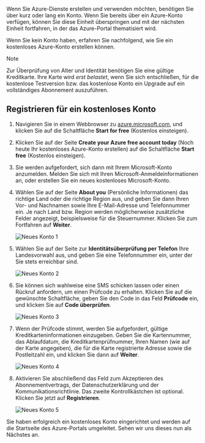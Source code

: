 Wenn Sie Azure-Dienste erstellen und verwenden möchten, benötigen Sie über kurz oder lang ein Konto. Wenn Sie bereits über ein Azure-Konto verfügen, können Sie diese Einheit überspringen und mit der nächsten Einheit fortfahren, in der das Azure-Portal thematisiert wird.

Wenn Sie kein Konto haben, erfahren Sie nachfolgend, wie Sie ein kostenloses Azure-Konto erstellen können.

> [!NOTE]
> Zur Überprüfung von Alter und Identität benötigen Sie eine gültige Kreditkarte. Ihre Karte wird _erst belastet_, wenn Sie sich entschließen, für die kostenlose Testversion bzw. das kostenlose Konto ein Upgrade auf ein vollständiges Abonnement auszuführen.

## <a name="sign-up-for-a-free-account"></a>Registrieren für ein kostenloses Konto

1. Navigieren Sie in einem Webbrowser zu [azure.microsoft.com](https://azure.microsoft.com?azure-portal=true), und klicken Sie auf die Schaltfläche **Start for free** (Kostenlos einsteigen).

1. Klicken Sie auf der Seite **Create your Azure free account today** (Noch heute Ihr kostenloses Azure-Konto erstellen) auf die Schaltfläche **Start free** (Kostenlos einsteigen). 

1. Sie werden aufgefordert, sich dann mit Ihrem Microsoft-Konto anzumelden. Melden Sie sich mit Ihren Microsoft-Anmeldeinformationen an, oder erstellen Sie ein neues kostenloses Microsoft-Konto.

1. Wählen Sie auf der Seite **About you** (Persönliche Informationen) das richtige Land oder die richtige Region aus, und geben Sie dann Ihren Vor- und Nachnamen sowie Ihre E-Mail-Adresse und Telefonnummer ein. Je nach Land bzw. Region werden möglicherweise zusätzliche Felder angezeigt, beispielsweise für die Steuernummer. Klicken Sie zum Fortfahren auf **Weiter**.

   ![Neues Konto 1](../media-draft/4-new-account-1.png)

1. Wählen Sie auf der Seite zur **Identitätsüberprüfung per Telefon** Ihre Landesvorwahl aus, und geben Sie eine Telefonnummer ein, unter der Sie stets erreichbar sind.

   ![Neues Konto 2](../media-draft/4-new-account-2.png)

1. Sie können sich wahlweise eine SMS schicken lassen oder einen Rückruf anfordern, um einen Prüfcode zu erhalten. Klicken Sie auf die gewünschte Schaltfläche, geben Sie den Code in das Feld **Prüfcode** ein, und klicken Sie auf **Code überprüfen**.

   ![Neues Konto 3](../media-draft/4-new-account-3.png)

1. Wenn der Prüfcode stimmt, werden Sie aufgefordert, gültige Kreditkarteninformationen einzugeben. Geben Sie die Kartennummer, das Ablaufdatum, die Kreditkartenprüfnummer, Ihren Namen (wie auf der Karte angegeben), die für die Karte registrierte Adresse sowie die Postleitzahl ein, und klicken Sie dann auf **Weiter**.

   ![Neues Konto 4](../media-draft/4-new-account-4.png)

1. Aktivieren Sie abschließend das Feld zum Akzeptieren des Abonnementvertrags, der Datenschutzerklärung und der Kommunikationsrichtlinie. Das zweite Kontrollkästchen ist optional. Klicken Sie jetzt auf **Registrieren**.

   ![Neues Konto 5](../media-draft/4-new-account-5.png)

Sie haben erfolgreich ein kostenloses Konto eingerichtet und werden auf die Startseite des Azure-Portals umgeleitet. Sehen wir uns dieses nun als Nächstes an.
